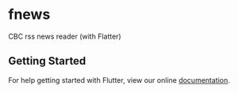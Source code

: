 # fnews

CBC rss news reader (with Flatter)

## Getting Started

For help getting started with Flutter, view our online
[documentation](https://flutter.io/).
